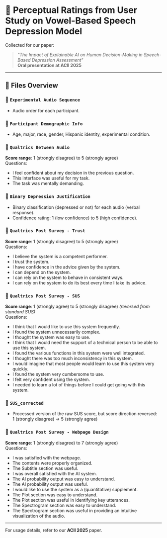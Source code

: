 # 📁 Perceptual Ratings from User Study on Vowel-Based Speech Depression Model

Collected for our paper:  
> _"The Impact of Explainable AI on Human Decision-Making in Speech-Based Depression Assessment"_  
> **Oral presentation at ACII 2025**

---

## 📂 Files Overview

### 📄 `Experimental Audio Sequence`
- Audio order for each participant.

### 📄 `Participant Demographic Info`
- Age, major, race, gender, Hispanic identity, experimental condition.

### 📄 `Qualtrics Between Audio`  
**Score range**: 1 (strongly disagree) to 5 (strongly agree)  
Questions:
- I feel confident about my decision in the previous question.  
- This interface was useful for my task.  
- The task was mentally demanding.

### 📄 `Binary Depression Justification`
- Binary classification (depressed or not) for each audio (verbal response).  
- Confidence rating: 1 (low confidence) to 5 (high confidence).

### 📄 `Qualtrics Post Survey - Trust`  
**Score range**: 1 (strongly disagree) to 5 (strongly agree)  
Questions:
- I believe the system is a competent performer.  
- I trust the system.  
- I have confidence in the advice given by the system.  
- I can depend on the system.  
- I can rely on the system to behave in consistent ways.  
- I can rely on the system to do its best every time I take its advice.

### 📄 `Qualtrics Post Survey - SUS`  
**Score range**: 1 (strongly agree) to 5 (strongly disagree) *(reversed from standard SUS)*  
Questions:
- I think that I would like to use this system frequently.  
- I found the system unnecessarily complex.  
- I thought the system was easy to use.  
- I think that I would need the support of a technical person to be able to use this system.  
- I found the various functions in this system were well integrated.  
- I thought there was too much inconsistency in this system.  
- I would imagine that most people would learn to use this system very quickly.  
- I found the system very cumbersome to use.  
- I felt very confident using the system.  
- I needed to learn a lot of things before I could get going with this system.

### 📄 `SUS_corrected`
- Processed version of the raw SUS score, but score direction reversed:  
  1 (strongly disagree) → 5 (strongly agree)

### 📄 `Qualtrics Post Survey - Webpage Design`  
**Score range**: 1 (strongly disagree) to 7 (strongly agree)  
Questions:
- I was satisfied with the webpage.  
- The contents were properly organized.  
- The Subtitle section was useful.  
- I was overall satisfied with the AI system.  
- The AI probability output was easy to understand.  
- The AI probability output was useful.  
- I would like to use the system as a (quantitative) supplement.  
- The Plot section was easy to understand.  
- The Plot section was useful in identifying key utterances.  
- The Spectrogram section was easy to understand.  
- The Spectrogram section was useful in providing an intuitive visualization of the audio.

---

For usage details, refer to our **ACII 2025** paper.
